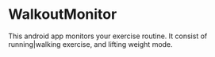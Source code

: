WalkoutMonitor
==============

This android app monitors your exercise routine. It consist of running|walking exercise, and lifting weight mode.
